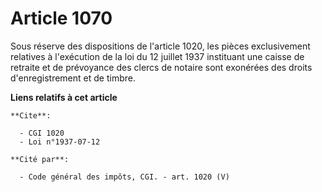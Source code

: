 # Article 1070

Sous réserve des dispositions de l'article 1020, les pièces exclusivement relatives à l'exécution de la loi du 12 juillet
1937 instituant une caisse de retraite et de prévoyance des clercs de notaire sont exonérées des droits d'enregistrement et
de timbre.

**Liens relatifs à cet article**

	**Cite**:

	  - CGI 1020
	  - Loi n°1937-07-12

	**Cité par**:

	  - Code général des impôts, CGI. - art. 1020 (V)
